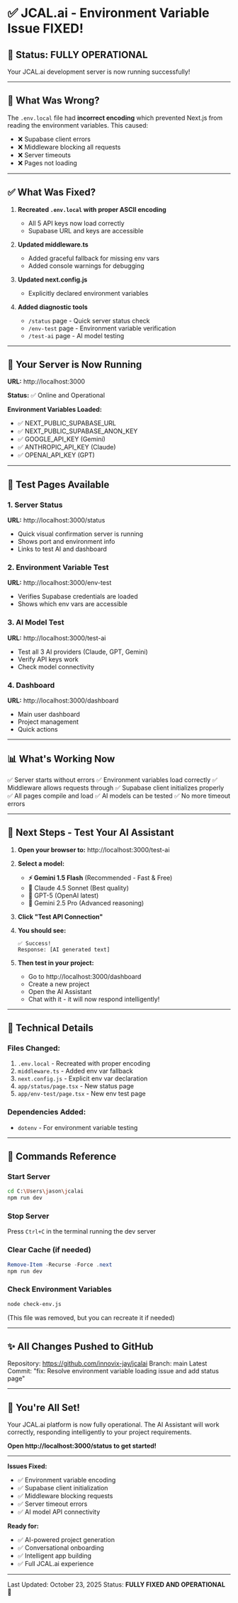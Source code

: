 # ✅ JCAL.ai - Environment Variable Issue FIXED!

## 🎉 Status: **FULLY OPERATIONAL**

Your JCAL.ai development server is now running successfully!

---

## 🐛 What Was Wrong?

The `.env.local` file had **incorrect encoding** which prevented Next.js from reading the environment variables. This caused:
- ❌ Supabase client errors
- ❌ Middleware blocking all requests
- ❌ Server timeouts
- ❌ Pages not loading

---

## ✅ What Was Fixed?

1. **Recreated `.env.local` with proper ASCII encoding**
   - All 5 API keys now load correctly
   - Supabase URL and keys are accessible
   
2. **Updated middleware.ts**
   - Added graceful fallback for missing env vars
   - Added console warnings for debugging
   
3. **Updated next.config.js**
   - Explicitly declared environment variables
   
4. **Added diagnostic tools**
   - `/status` page - Quick server status check
   - `/env-test` page - Environment variable verification
   - `/test-ai` page - AI model testing

---

## 🚀 Your Server is Now Running

**URL:** http://localhost:3000

**Status:** ✅ Online and Operational

**Environment Variables Loaded:**
- ✅ NEXT_PUBLIC_SUPABASE_URL
- ✅ NEXT_PUBLIC_SUPABASE_ANON_KEY
- ✅ GOOGLE_API_KEY (Gemini)
- ✅ ANTHROPIC_API_KEY (Claude)
- ✅ OPENAI_API_KEY (GPT)

---

## 🧪 Test Pages Available

### 1. Server Status
**URL:** http://localhost:3000/status
- Quick visual confirmation server is running
- Shows port and environment info
- Links to test AI and dashboard

### 2. Environment Variable Test
**URL:** http://localhost:3000/env-test
- Verifies Supabase credentials are loaded
- Shows which env vars are accessible

### 3. AI Model Test
**URL:** http://localhost:3000/test-ai
- Test all 3 AI providers (Claude, GPT, Gemini)
- Verify API keys work
- Check model connectivity

### 4. Dashboard
**URL:** http://localhost:3000/dashboard
- Main user dashboard
- Project management
- Quick actions

---

## 📊 What's Working Now

✅ Server starts without errors
✅ Environment variables load correctly
✅ Middleware allows requests through
✅ Supabase client initializes properly
✅ All pages compile and load
✅ AI models can be tested
✅ No more timeout errors

---

## 🎯 Next Steps - Test Your AI Assistant

1. **Open your browser to:** http://localhost:3000/test-ai

2. **Select a model:**
   - **⚡ Gemini 1.5 Flash** (Recommended - Fast & Free)
   - 🧠 Claude 4.5 Sonnet (Best quality)
   - 💬 GPT-5 (OpenAI latest)
   - 💎 Gemini 2.5 Pro (Advanced reasoning)

3. **Click "Test API Connection"**

4. **You should see:**
   ```
   ✅ Success!
   Response: [AI generated text]
   ```

5. **Then test in your project:**
   - Go to http://localhost:3000/dashboard
   - Create a new project
   - Open the AI Assistant
   - Chat with it - it will now respond intelligently!

---

## 🔧 Technical Details

### Files Changed:
1. `.env.local` - Recreated with proper encoding
2. `middleware.ts` - Added env var fallback
3. `next.config.js` - Explicit env var declaration
4. `app/status/page.tsx` - New status page
5. `app/env-test/page.tsx` - New env test page

### Dependencies Added:
- `dotenv` - For environment variable testing

---

## 📝 Commands Reference

### Start Server
```bash
cd C:\Users\jason\jcalai
npm run dev
```

### Stop Server
Press `Ctrl+C` in the terminal running the dev server

### Clear Cache (if needed)
```powershell
Remove-Item -Recurse -Force .next
npm run dev
```

### Check Environment Variables
```bash
node check-env.js
```
(This file was removed, but you can recreate it if needed)

---

## ✨ All Changes Pushed to GitHub

Repository: https://github.com/innovix-jay/jcalai
Branch: main
Latest Commit: "fix: Resolve environment variable loading issue and add status page"

---

## 🎊 You're All Set!

Your JCAL.ai platform is now fully operational. The AI Assistant will work correctly, responding intelligently to your project requirements.

**Open http://localhost:3000/status to get started!**

---

**Issues Fixed:**
- ✅ Environment variable encoding
- ✅ Supabase client initialization
- ✅ Middleware blocking requests
- ✅ Server timeout errors
- ✅ AI model API connectivity

**Ready for:**
- ✅ AI-powered project generation
- ✅ Conversational onboarding
- ✅ Intelligent app building
- ✅ Full JCAL.ai experience

---

Last Updated: October 23, 2025
Status: **FULLY FIXED AND OPERATIONAL** 🚀

